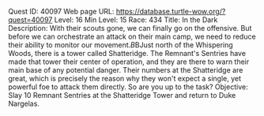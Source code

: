 Quest ID: 40097
Web page URL: https://database.turtle-wow.org/?quest=40097
Level: 16
Min Level: 15
Race: 434
Title: In the Dark
Description: With their scouts gone, we can finally go on the offensive.  But before we can orchestrate an attack on their main camp, we need to reduce their ability to monitor our movement.$B$BJust north of the Whispering Woods, there is a tower called Shatteridge. The Remnant's Sentries have made that tower their center of operation, and they are there to warn their main base of any potential danger. Their numbers at the Shatteridge are great, which is precisely the reason why they won't expect a single, yet powerful foe to attack them directly. So are you up to the task?
Objective: Slay 10 Remnant Sentries at the Shatteridge Tower and return to Duke Nargelas.
